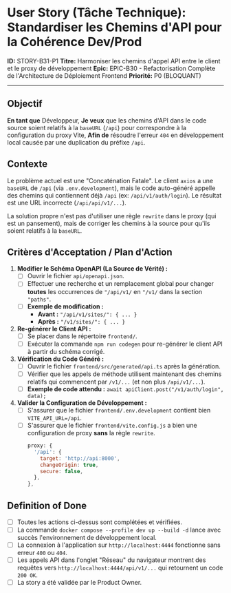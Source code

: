 # User Story (Tâche Technique): Standardiser les Chemins d'API pour la Cohérence Dev/Prod

**ID:** STORY-B31-P1
**Titre:** Harmoniser les chemins d'appel API entre le client et le proxy de développement
**Epic:** EPIC-B30 - Refactorisation Complète de l'Architecture de Déploiement Frontend
**Priorité:** P0 (BLOQUANT)

---

## Objectif

**En tant que** Développeur,
**Je veux** que les chemins d'API dans le code source soient relatifs à la `baseURL` (`/api`) pour correspondre à la configuration du proxy Vite,
**Afin de** résoudre l'erreur `404` en développement local causée par une duplication du préfixe `/api`.

## Contexte

Le problème actuel est une "Concaténation Fatale". Le client `axios` a une `baseURL` de `/api` (via `.env.development`), mais le code auto-généré appelle des chemins qui contiennent déjà `/api` (ex: `/api/v1/auth/login`). Le résultat est une URL incorrecte (`/api/api/v1/...`).

La solution propre n'est pas d'utiliser une règle `rewrite` dans le proxy (qui est un pansement), mais de corriger les chemins à la source pour qu'ils soient relatifs à la `baseURL`.

## Critères d'Acceptation / Plan d'Action

1.  **Modifier le Schéma OpenAPI (La Source de Vérité) :**
    - [ ] Ouvrir le fichier `api/openapi.json`.
    - [ ] Effectuer une recherche et un remplacement global pour changer **toutes** les occurrences de `"/api/v1/` en `"/v1/` dans la section `"paths"`.
    - [ ] **Exemple de modification :**
      - **Avant :** `"/api/v1/sites/": { ... }`
      - **Après :** `"/v1/sites/": { ... }`

2.  **Re-générer le Client API :**
    - [ ] Se placer dans le répertoire `frontend/`.
    - [ ] Exécuter la commande `npm run codegen` pour re-générer le client API à partir du schéma corrigé.

3.  **Vérification du Code Généré :**
    - [ ] Ouvrir le fichier `frontend/src/generated/api.ts` après la génération.
    - [ ] Vérifier que les appels de méthode utilisent maintenant des chemins relatifs qui commencent par `/v1/...` (et non plus `/api/v1/...`).
    - [ ] **Exemple de code attendu :** `await apiClient.post("/v1/auth/login", data);`

4.  **Valider la Configuration de Développement :**
    - [ ] S'assurer que le fichier `frontend/.env.development` contient bien `VITE_API_URL=/api`.
    - [ ] S'assurer que le fichier `frontend/vite.config.js` a bien une configuration de proxy **sans** la règle `rewrite`.
      ```javascript
      proxy: {
        '/api': {
          target: 'http://api:8000',
          changeOrigin: true,
          secure: false,
        },
      },
      ```

## Definition of Done

- [ ] Toutes les actions ci-dessus sont complétées et vérifiées.
- [ ] La commande `docker compose --profile dev up --build -d` lance avec succès l'environnement de développement local.
- [ ] La connexion à l'application sur `http://localhost:4444` fonctionne sans erreur `400` ou `404`.
- [ ] Les appels API dans l'onglet "Réseau" du navigateur montrent des requêtes vers `http://localhost:4444/api/v1/...` qui retournent un code `200 OK`.
- [ ] La story a été validée par le Product Owner.
